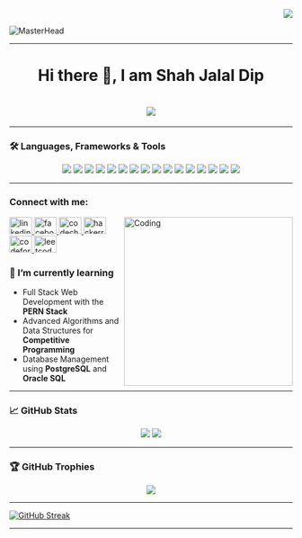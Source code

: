 <p align="right">
  <img src="https://komarev.com/ghpvc/?username=Shahjalal-Dip&color=blueviolet" />
</p>

![MasterHead](https://user-images.githubusercontent.com/10498744/210012254-234538ff-d198-48aa-8964-37e6fd45d227.gif)

---

<h1 align="center">Hi there 👋, I am Shah Jalal Dip</h1>

<h1 align="center">
    <img src="https://readme-typing-svg.herokuapp.com?font=Righteous&size=35&duration=2000&pause=2000&color=F72977&center=true&vCenter=true&width=475&lines=Aspiring+Software+Engineer;Competitive+Programmer;PERN+Stack+Developer"/>
</h1>

---

### 🛠️ Languages, Frameworks & Tools

<p align="center">
  <!-- Languages -->
  <img src="https://img.shields.io/badge/C++-00599C?style=for-the-badge&logo=c%2B%2B&logoColor=white" />
  <img src="https://img.shields.io/badge/C%23-239120?style=for-the-badge&logo=c-sharp&logoColor=white" />
  <img src="https://img.shields.io/badge/Java-007396?style=for-the-badge&logo=java&logoColor=white" />
  <img src="https://img.shields.io/badge/JavaScript-F7DF1E?style=for-the-badge&logo=javascript&logoColor=black" />

  <!-- Frontend Frameworks -->
  <img src="https://img.shields.io/badge/Blazor-512BD4?style=for-the-badge&logo=blazor&logoColor=white" />
  <img src="https://img.shields.io/badge/React-61DAFB?style=for-the-badge&logo=react&logoColor=black" />

  <!-- Backend Frameworks -->
  <img src="https://img.shields.io/badge/.NET%20Core-512BD4?style=for-the-badge&logo=dotnet&logoColor=white" />
  <img src="https://img.shields.io/badge/Node.js-339933?style=for-the-badge&logo=nodedotjs&logoColor=white" />
  <img src="https://img.shields.io/badge/Express-000000?style=for-the-badge&logo=express&logoColor=white" />

  <!-- Databases -->
  <img src="https://img.shields.io/badge/PostgreSQL-336791?style=for-the-badge&logo=postgresql&logoColor=white" />
  <img src="https://img.shields.io/badge/Oracle-F80000?style=for-the-badge&logo=oracle&logoColor=white" />

  <!-- Tools -->
  <img src="https://img.shields.io/badge/Git-F05032?style=for-the-badge&logo=git&logoColor=white" />
  <img src="https://img.shields.io/badge/GitHub-181717?style=for-the-badge&logo=github&logoColor=white" />
  <img src="https://img.shields.io/badge/VS%20Code-007ACC?style=for-the-badge&logo=visual-studio-code&logoColor=white" /> 
  <img src="https://img.shields.io/badge/VS%20Code-007ACC?style=for-the-badge&logo=visual-studio-code&logoColor=white" />
  <img src="https://img.shields.io/badge/IntelliJ%20IDEA-000000?style=for-the-badge&logo=intellij-idea&logoColor=white" />
</p>

---

<h3 align="left">Connect with me:</h3>

<img src="https://raw.githubusercontent.com/TheDudeThatCode/TheDudeThatCode/master/Assets/Developer.gif" alt="Coding" width="300" align="right">

<p align="left">
  <a href="https://linkedin.com/in/Shahjalal-Dip" target="_blank">
    <img src="https://raw.githubusercontent.com/rahuldkjain/github-profile-readme-generator/master/src/images/icons/Social/linked-in-alt.svg" alt="linkedin" height="30" width="40" />
  </a>
  <a href="https://fb.com/shahjalal.dip.1" target="_blank">
    <img src="https://raw.githubusercontent.com/rahuldkjain/github-profile-readme-generator/master/src/images/icons/Social/facebook.svg" alt="facebook" height="30" width="40" />
  </a>
  <a href="https://www.codechef.com/users/codeweaverdip" target="_blank">
    <img src="https://cdn.jsdelivr.net/npm/simple-icons@3.1.0/icons/codechef.svg" alt="codechef" height="30" width="40" />
  </a>
  <a href="https://www.hackerrank.com/profile/Dip777" target="_blank">
    <img src="https://raw.githubusercontent.com/rahuldkjain/github-profile-readme-generator/master/src/images/icons/Social/hackerrank.svg" alt="hackerrank" height="30" width="40" />
  </a>
  <a href="https://codeforces.com/profile/bbrave" target="_blank">
    <img src="https://raw.githubusercontent.com/rahuldkjain/github-profile-readme-generator/master/src/images/icons/Social/codeforces.svg" alt="codeforces" height="30" width="40" />
  </a>
  <a href="https://leetcode.com/u/mickey_mouse/" target="_blank">
    <img src="https://raw.githubusercontent.com/rahuldkjain/github-profile-readme-generator/master/src/images/icons/Social/leet-code.svg" alt="leetcode" height="30" width="40" />
  </a>
</p>


### 🌱 I’m currently learning

- Full Stack Web Development with the **PERN Stack**
- Advanced Algorithms and Data Structures for **Competitive Programming**
- Database Management using **PostgreSQL** and **Oracle SQL**

---

### 📈 GitHub Stats

<p align="center">
  <img src="https://github-readme-stats.vercel.app/api?username=Shahjalal-Dip&show_icons=true&theme=tokyonight" />
  <img src="https://github-readme-stats.vercel.app/api/top-langs/?username=Shahjalal-Dip&layout=compact&theme=tokyonight" />
</p>

---

### 🏆 GitHub Trophies

<p align="center">
  <img src="https://github-profile-trophy.vercel.app/?username=Shahjalal-Dip&theme=radical" />
</p>

---

[![GitHub Streak](https://streak-stats.demolab.com?user=Shahjalal-Dip&theme=dark&border_radius=10&short_numbers=true)](https://git.io/streak-stats)

---
